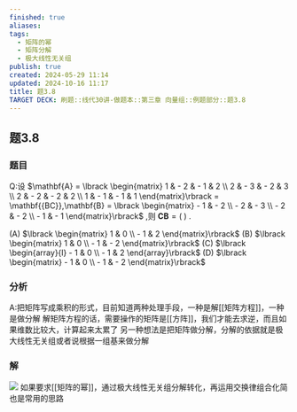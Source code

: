 ```yaml
---
finished: true
aliases: 
tags:
  - 矩阵的幂
  - 矩阵分解
  - 极大线性无关组
publish: true
created: 2024-05-29 11:14
updated: 2024-10-16 11:17
title: 题3.8
TARGET DECK: 刷题::线代30讲-做题本::第三章 向量组::例题部分::题3.8
---
```

## 题3.8
### 题目
Q:设 $\mathbf{A} = \lbrack  \begin{matrix} 1 &  - 2 &  - 1 & 2 \\  2 &  - 3 &  - 2 & 3 \\  2 &  - 2 &  - 2 & 2 \\  1 &  - 1 &  - 1 & 1 \end{matrix}\rbrack   = \mathbf{{BC}},\mathbf{B} = \lbrack  \begin{matrix}  - 1 &  - 2 \\   - 2 &  - 3 \\   - 2 &  - 2 \\   - 1 &  - 1 \end{matrix}\rbrack$ ,则 $\mathbf{{CB}} = ( \;)$ .

(A) $\lbrack  \begin{matrix} 1 & 0 \\   - 1 & 2 \end{matrix}\rbrack$ (B) $\lbrack  \begin{matrix} 1 & 0 \\   - 1 &  - 2 \end{matrix}\rbrack$ (C) $\lbrack  \begin{array}{l}  - 1 & 0 \\   - 1 & 2 \end{array}\rbrack$ (D) $\lbrack  \begin{matrix}  - 1 & 0 \\   - 1 &  - 2 \end{matrix}\rbrack$
### 分析
A:把矩阵写成乘积的形式，目前知道两种处理手段，一种是解[[矩阵方程]]，一种是做分解 
解矩阵方程的话，需要操作的矩阵是[[方阵]]，我们才能去求逆，而且如果维数比较大，计算起来太累了 
另一种想法是把矩阵做分解，分解的依据就是极大线性无关组或者说根据一组基来做分解 
### 解
![](https://img.hwenyi.live/202405301549254.webp)
如果要求[[矩阵的幂]]，通过极大线性无关组分解转化，再运用交换律组合化简也是常用的思路
